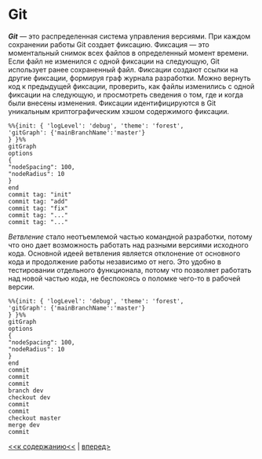 # Git

***Git*** — это распределенная система управления версиями. При каждом сохранении работы Git создает фиксацию. Фиксация — это моментальный снимок всех файлов в определенный момент времени. Если файл не изменился с одной фиксации на следующую, Git использует ранее сохраненный файл. Фиксации создают ссылки на другие фиксации, формируя граф журнала разработки. Можно вернуть код к предыдущей фиксации, проверить, как файлы изменились с одной фиксации на следующую, и просмотреть сведения о том, где и когда были внесены изменения. Фиксации идентифицируются в Git уникальным криптографическим хэшом содержимого фиксации.

```mermaid
%%{init: { 'logLevel': 'debug', 'theme': 'forest', 
'gitGraph': {'mainBranchName':'master'}
} }%%
gitGraph
options
{
"nodeSpacing": 100,
"nodeRadius": 10
}
end
commit tag: "init"
commit tag: "add"
commit tag: "fix"
commit tag: "..."
commit tag: "..."
```
*Ветвление* стало неотъемлемой частью командной разработки, потому что оно дает возможность работать над разными версиями исходного кода. Основной идеей ветвления является отклонение от основного кода и продолжение работы независимо от него. Это удобно в тестировании отдельного функционала, потому что позволяет работать над новой частью кода, не беспокоясь о поломке чего-то в рабочей версии.

```mermaid
%%{init: { 'logLevel': 'debug', 'theme': 'forest', 
'gitGraph': {'mainBranchName':'master'}
} }%%
gitGraph
options
{
"nodeSpacing": 100,
"nodeRadius": 10
}
end
commit
commit
commit
branch dev
checkout dev
commit
commit
checkout master
merge dev
commit
```

[<<к содержанию<<](./readme.md) | [вперед>](./gitfiles.md)